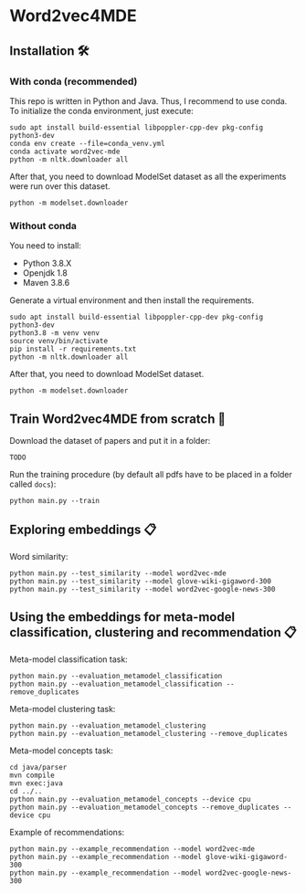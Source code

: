 # Word2vec4MDE

## Installation 🛠

### With conda (recommended)

This repo is written in Python and Java. Thus, I recommend to use conda. To initialize the conda environment,
just execute:
```shell
sudo apt install build-essential libpoppler-cpp-dev pkg-config python3-dev
conda env create --file=conda_venv.yml
conda activate word2vec-mde
python -m nltk.downloader all
```

After that, you need to download ModelSet dataset as all the experiments were run over this dataset.
```shell
python -m modelset.downloader
```

### Without conda

You need to install:
- Python 3.8.X
- Openjdk 1.8
- Maven 3.8.6

Generate a virtual environment and then install the requirements.

```shell
sudo apt install build-essential libpoppler-cpp-dev pkg-config python3-dev
python3.8 -m venv venv
source venv/bin/activate
pip install -r requirements.txt
python -m nltk.downloader all
```

After that, you need to download ModelSet dataset.
```shell
python -m modelset.downloader
```

## Train Word2vec4MDE from scratch 🚀

Download the dataset of papers and put it in a folder:
```shell
TODO
```

Run the training procedure (by default all pdfs have to be placed in a folder called `docs`):
```shell
python main.py --train
```

## Exploring embeddings 📋

Word similarity:
```shell
python main.py --test_similarity --model word2vec-mde
python main.py --test_similarity --model glove-wiki-gigaword-300
python main.py --test_similarity --model word2vec-google-news-300
```

## Using the embeddings for meta-model classification, clustering and recommendation 📋

Meta-model classification task:
```shell
python main.py --evaluation_metamodel_classification
python main.py --evaluation_metamodel_classification --remove_duplicates
```

Meta-model clustering task:
```shell
python main.py --evaluation_metamodel_clustering
python main.py --evaluation_metamodel_clustering --remove_duplicates
```

Meta-model concepts task:
```shell
cd java/parser
mvn compile
mvn exec:java
cd ../..
python main.py --evaluation_metamodel_concepts --device cpu
python main.py --evaluation_metamodel_concepts --remove_duplicates --device cpu
```

Example of recommendations:
```shell
python main.py --example_recommendation --model word2vec-mde
python main.py --example_recommendation --model glove-wiki-gigaword-300
python main.py --example_recommendation --model word2vec-google-news-300
```
